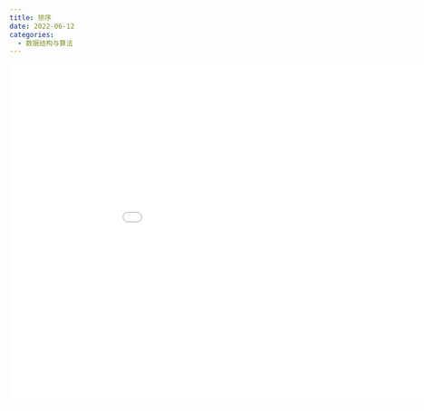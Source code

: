 ```yaml
---
title: 排序
date: 2022-06-12
categories:
  - 数据结构与算法
---
```


<iframe src="//player.bilibili.com/player.html?aid=641228181&amp;bvid=BV1CY4y1t7TZ&amp;cid=588763441&amp;page=4" width="1000px" height="600px" frameborder="no" scrolling="no" allowfullscreen="allowfullscreen"></iframe>

